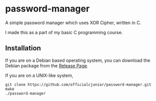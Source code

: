 # password-manager

A simple password manager which uses XOR Cipher, written in C.

I made this as a part of my basic C programming course.

## Installation 

If you are on a Debian based operating system, you can download the Debian package from the [Release Page](https://github.com/officialcjunior/password-manager/releases).

If you are on a UNIX-like system,
```
git clone https://github.com/officialcjunior/password-manager.git
make
./password-manager
```

